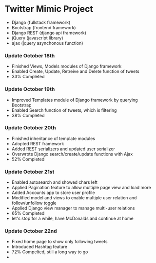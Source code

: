 # Twitter Mimic Project
- Django (fullstack framework)
- Bootstrap (frontend framework)
- Django REST (django api framework)
- jQuery (javascript library)
- ajax (jquery asynchonous function)

### Update October 18th
- Finished Views, Models modules of Django framework
- Enabled Create, Update, Retreive and Delete function of tweets
- 33% Completed

### Update October 19th
- Improved Templates module of Django framework by querying Bootstrap
- Enabled Search function of tweets, which is filtering
- 38% Completed

### Update October 20th
- Finished inheritance of template modules
- Adopted REST framework
- Added REST serializers and updated user serializer
- Overwrote Django search/create/update functions with Ajax
- 52% Completed

### Update October 21st
- Enabled autosearch and showed chars left
- Applied Pagination feature to allow multiple page view and load more
- Added Accounts app to store user profile
- Modified model and views to enable multiple user relation and follow/unfollow toggle
- Applied Django view manager to manage multi-user relations
- 65% Completed
- let's stop for a while, have McDonalds and continue at home

### Update October 22nd
- Fixed home page to show only following tweets
- Introduced Hashtag feature
- 72% Compelted, still a long way to go
- 